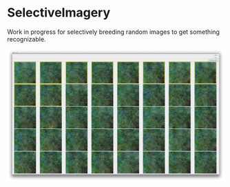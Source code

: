 SelectiveImagery
================

Work in progress for selectively breeding random images to get something recognizable.


![image](screen.png)